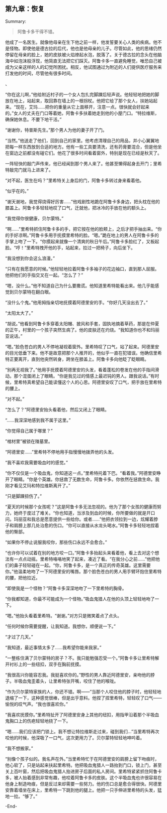 <h2>第九章：恢复</h2>

<p>Summary:</p>
<blockquote>
<p>阿鲁卡多干得不错。</p>
</blockquote>
<p>他成了一名医生。就像他母亲在生下他之前一样，他发誓要关心人类的疾病。他不是怪物。即使他是德古拉的后代，他也是他母亲的儿子。尽管如此，他的思绪仍然停留在母亲的脸上，她的皮肤被火焰燎起水泡，脱落了。关于德古拉的念头在他脑海中如泡沫般浮现，他简直无法把它们踩灭。阿鲁卡多一直避免睡觉，唯恐自己被成为父亲这样的人的幻觉所困扰。相反，他试图通过为附近的人们提供医疗服务来打发他的时间，尽管他有很多时间。</p>
、<p>“你在这儿啊，”他给附近村子的一个女人包扎完脚踝后轻声说。他轻轻地把她的脚放在地上，站起来，取回靠在墙上的一根拐杖。他把它给了那个女人，扶她站起来。“现在，艾玛……把你的重量从它上面移开，注意一点。很快就会好起来的。”女人的丈夫在门口等着她，阿鲁卡多扶着她走到他的小屋门口。“特拉维斯，确保她休息。不要下地干活。”</p>
<p>“谢谢你，特普斯先生。”那个男人为他的妻子开了门。</p>
<p>“当然。”他送走了他们，回到自己的家里。他考虑清理自己的用品，并小心翼翼地把每一样东西放到合适的地方。他有一些工具要清洗，还有药膏要混合，但是他坐在窗边之前都没有碰它们。他花了很多时间看着窗外，特别是现在已经是秋天了。</p>
<p>一阵轻快的敲门声传来，他已经闻到那个男人来了。他甚至懒得起身去开门；里希特敲完门就马上进来了。</p>
<p>“对不起，医生在吗？”里希特关上身后的门，阿鲁卡多转过身来看着他。</p>
<p>“似乎在的。”</p>
<p>“谢天谢地，我觉得烧得好厉害……”他戏剧性地跪在阿鲁卡多身边，把头枕在他的膝盖上。阿鲁卡多轻轻地叹了口气，迁就他，把冰冷的手放在他的额头上。</p>
<p>“我觉得你很健康，贝尔蒙特。”</p>
<p>“啊……”里希特抓住阿鲁卡多的手，把它按在他的脸颊上，之后才把手抽出来。“你的手好凉啊。”阿鲁卡多用手抚摸里希特的脸。“嗯。”跪在地上的男人在阿鲁卡多的手掌上吻了一下。“你摸起来就像一个清爽的秋日午后。”阿鲁卡多脸红了，又板起脸。“哼！”里希特拽开他的手，站起来，拉过一把椅子，向后坐下。</p>
<p>“我没想到你会这么浪漫。”</p>
<p>“只有在我愿意的时候。”他轻轻地拉着阿鲁卡多袖子的花边袖口，直到那人屈服。他把他们的手指交叉在一起。“怎么了？”</p>
<p>“嗯，没什么。”他不知道自己为什么要撒谎。他知道里希特能看出来。他几乎能感觉到贝尔蒙特在翻白眼。</p>
<p>“没什么个鬼。”他用拇指亲切地抚摸着阿德里安的手。“你好几天没出去了。”</p>
<p>“太阳太大了。”</p>
<p>“胡说。”他看到阿鲁卡多穿着太阳帽、披风和手套，固执地摘着草药，那是在仲夏的正午，村里的一个孩子突然生病了。他的皮肤还在灼烧。“我知道你也不和玛丽亚说话。”</p>
<p>“嗯。”脸色苍白的男人不停地凝视着窗外。里希特叹了口气，站了起来。阿德里安的目光低垂下来。他不是故意把那个人推开的，他似乎一直在犯错误。他确信里希特正要离开，直到他突然转身，跨坐在膝盖上。阿鲁卡多向他眨了眨眼睛。</p>
<p>“别再无视我了。”他用手抚摸着阿德里安的头发，看着蓬松的卷发在他的手指间滑动。那个混蛋闭上了眼睛。“你是我见过的情感上最迟钝的男人。跟我说话。”有时候，里希特真希望自己能读懂这个人的心思。阿德里安叹了口气，把手放在里希特的腰上。</p>
<p>“对不起。”</p>
<p>“怎么了？”阿德里安抬头看着他，然后又闭上了眼睛。</p>
<p>“……我深深地感到我不属于这里。”</p>
<p>“你觉得自己属于哪里？”</p>
<p>”棺材里”被锁在陵墓里。</p>
<p>“阿德里安……”里希特不停地用手指慢慢地拨弄他的头发。</p>
<p>“我不喜欢我需要吸血时的感觉。”</p>
<p>“你不仅仅是一个吸血鬼，你知道这一点。”里希特托着下巴。“看着我。”阿德里安睁开了眼睛。“你是个英雄。你拯救了无数生命，阿鲁卡多。你依然在拯救生命。我刚才看见艾玛和特拉维斯离开了。”</p>
<p>“只是脚踝扭伤了。”</p>
<p>“夏天的时候那个女孩呢？”这是阿鲁卡多无法忽视的。他为了那个女孩的健康而努力，她终于度过了难关。“你也知道，当涉及到血的时候，你所要做的就是开口问。玛丽亚和我总是愿意提供一些给你。或者……”他把衣领拉到一边，炫耀着脖子和肩膀上那几处治愈的伤口。“你可以直接从水龙头喝水。”阿鲁卡多轻轻地捏着他的臀部。</p>
<p>“如果你不停止说服我咬你，那些伤口永远不会愈合。”</p>
<p>“也许你可以试着在别的地方咬一口。”阿鲁卡多抬起头来看着他，看上去对这个想法有一点点动摇。里希特咯咯地笑了起来，凑近了看。“在我分心之前……”他把他们的鼻子轻轻碰在一起。“你，阿鲁卡多，是一个真正的传奇英雄。这里需要你。”他温柔地吻了一下阿德里安的嘴唇。那个脸色苍白的男人用手臂环抱住里希特的腰，把他拉近。</p>
<p>“即使我是一个怪物？”阿鲁卡多深深地吻了一下里希特的胸骨。</p>
<p>“你我都知道，你最不可能成为一个怪物。”吸血鬼猎人在他的头顶上轻轻地吻了一下。</p>
<p>“嗯。”他抬头看着里希特。“谢谢。”对方只是微笑着点了点头。</p>
<p>“任何时候你需要提醒，让我知道。我想你，顺便说一下。”</p>
<p>“才过了几天。”</p>
<p>“我知道，最近事情太多了……我希望你能来我家。”</p>
<p>“一整栋住满了贝尔蒙特的房子？不。我只能勉强忍受一个。”阿鲁卡多让里希特解开衬衫上的一些纽扣，双手在胸前抚摸。</p>
<p>“我很高兴你能容忍我。我挺喜欢你的。”野性的男人靠近阿德里安，亲吻他的脖子。半吸血鬼歪着头，让里希特张开嘴，咬住了他的喉咙。</p>
<p>“作为贝尔蒙特家族的人，你还不错。啊——”当那个人咬住他的脖子时，他轻轻地退缩了一下，这种感觉很棒，但是出乎意料。他捏了捏里希特，轻轻叹了口气——愉悦的叹气声。“我也很喜欢你。”</p>
<p>“我喜欢抚摸你。”里希特扯开了阿德里安身上其他的纽扣，用指甲沿着那个半吸血鬼胸口上的伤疤轻轻地挠了一下。</p>
<p>“嗯……我们应该把门锁上。我不想让特拉维斯走过来，碰到我们…”当里希特再次咬他的时候，他深吸了一口气，这次更用力了。贝尔蒙特轻轻地呻吟着。</p>
<p>“我不想搬家。”</p>
<p>“别像个孩子似的。我名声在外。”当里希特忙于在阿德里安的肩膀上留下吻痕时，他心软了，只是站起来扶起里希特。他把吸血鬼猎人一路抬到门口，锁上门，甚至关上百叶窗，然后把吸血鬼猎人抬进房子后面的私人房间。里希特紧紧抓住阿鲁卡多，被人抬着感到非常有趣，他咬着阿鲁卡多的皮肤。这个半吸血鬼也许很容易在他身上制造吻痕，但是反过来却需要一些努力。他的伤口总是愈合得很快。阿德里安靠着墙坐在床上，里希特一下跳到他的腿上。他把一只手伸进里希特的头发，猛地一拉。“够了。”</p>
<p>-End-</p>